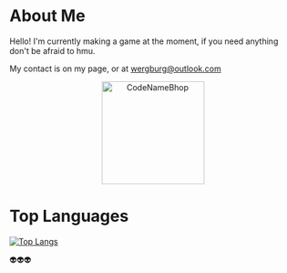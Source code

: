 # About Me
Hello! I'm currently making a game at the moment, if you need anything don't be afraid to hmu.

My contact is on my page, or at wergburg@outlook.com

<p align="center"><img height="180em" src="https://github-profile-summary-cards.vercel.app/api/cards/profile-details?username=CodeNameBhop&theme=github_dark" alt="CodeNameBhop" align = "center"/></p>

# Top Languages

[![Top Langs](https://github-readme-stats.vercel.app/api/top-langs/?username=codenamebhop&layout=compact)](https://github.com/anuraghazra/github-readme-stats)


















👽👽👽
